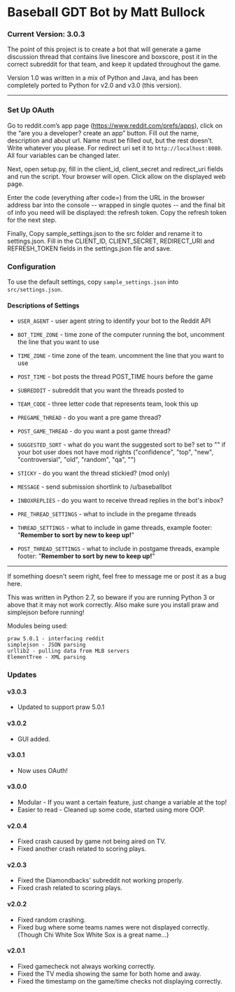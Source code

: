 Baseball GDT Bot by Matt Bullock
=====================================

### Current Version: 3.0.3
	
The point of this project is to create a bot that will generate a
	game discussion thread that contains live linescore and boxscore,
	post it in the correct subreddit for that team, and keep it
	updated throughout the game.
	
Version 1.0 was written in a mix of Python and Java, and has been
	completely ported to Python for v2.0 and v3.0 (this version).

---

### Set Up OAuth

Go to reddit.com’s app page (https://www.reddit.com/prefs/apps), click on the “are you a developer? create an app” button. Fill out the name, description and about url. Name must be filled out, but the rest doesn’t. Write whatever you please. For redirect uri set it to `http://localhost:8080`. All four variables can be changed later.

Next, open setup.py, fill in the client_id, client_secret and redirect_uri fields and run the script. Your browser will open. Click allow on the displayed web page. 

Enter the code (everything after code=) from the URL in the browser address bar into the console -- wrapped in single quotes -- and the final bit of info you need will be displayed: the refresh token. Copy the refresh token for the next step.

Finally, Copy sample_settings.json to the src folder and rename it to settings.json. Fill in the CLIENT_ID, CLIENT_SECRET, REDIRECT_URI and REFRESH_TOKEN fields in the settings.json file and save. 

### Configuration

To use the default settings, copy `sample_settings.json` into `src/settings.json`.

#### Descriptions of Settings

* `USER_AGENT` - user agent string to identify your bot to the Reddit API

* `BOT_TIME_ZONE` - time zone of the computer running the bot, uncomment the line that you want to use

* `TIME_ZONE` - time zone of the team. uncomment the line that you want to use

* `POST_TIME` - bot posts the thread POST_TIME hours before the game

* `SUBREDDIT` - subreddit that you want the threads posted to

* `TEAM_CODE` - three letter code that represents team, look this up

* `PREGAME_THREAD` - do you want a pre game thread?

* `POST_GAME_THREAD` - do you want a post game thread?

* `SUGGESTED_SORT` - what do you want the suggested sort to be? set to "" if your bot user does not have mod rights ("confidence", "top", "new", "controversial", "old", "random", "qa", "")

* `STICKY` - do you want the thread stickied? (mod only)

* `MESSAGE` - send submission shortlink to /u/baseballbot

* `INBOXREPLIES` - do you want to receive thread replies in the bot's inbox?

* `PRE_THREAD_SETTINGS` - what to include in the pregame threads

* `THREAD_SETTINGS` - what to include in game threads, example footer: "**Remember to sort by new to keep up!**"

* `POST_THREAD_SETTINGS` - what to include in postgame threads, example footer: "**Remember to sort by new to keep up!**"
	
---	

If something doesn't seem right, feel free to message me or post it as a bug here.
	
This was written in Python 2.7, so beware if you are running Python 3 or
	above that it may not work correctly. Also make sure you install
	praw and simplejson before running!
	
Modules being used:

	praw 5.0.1 - interfacing reddit
	simplejson - JSON parsing
	urllib2 - pulling data from MLB servers
	ElementTree - XML parsing

### Updates

#### v3.0.3
* Updated to support praw 5.0.1

#### v3.0.2
* GUI added. 

#### v3.0.1
* Now uses OAuth!

#### v3.0.0
* Modular - If you want a certain feature, just change a variable at the top!
* Easier to read - Cleaned up some code, started using more OOP.

#### v2.0.4
* Fixed crash caused by game not being aired on TV.
* Fixed another crash related to scoring plays.

#### v2.0.3
* Fixed the Diamondbacks' subreddit not working properly.
* Fixed crash related to scoring plays.

#### v2.0.2

* Fixed random crashing.
* Fixed bug where some teams names were not displayed correctly. (Though Chi White Sox White Sox is a great name...)

#### v2.0.1

* Fixed gamecheck not always working correctly.
* Fixed the TV media showing the same for both home and away.
* Fixed the timestamp on the game/time checks not displaying correctly.
